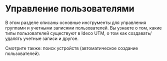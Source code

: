 # Управление пользователями

В этом разделе описаны основные инструменты для управления группами и учетными записями пользователей. Вы узнаете о том, какие типы пользователей существуют в Ideco UTM, о том как создавать/удалять учетные записи и другое.

Смотрите также: поиск устройств \(автоматическое создание пользователей\).


